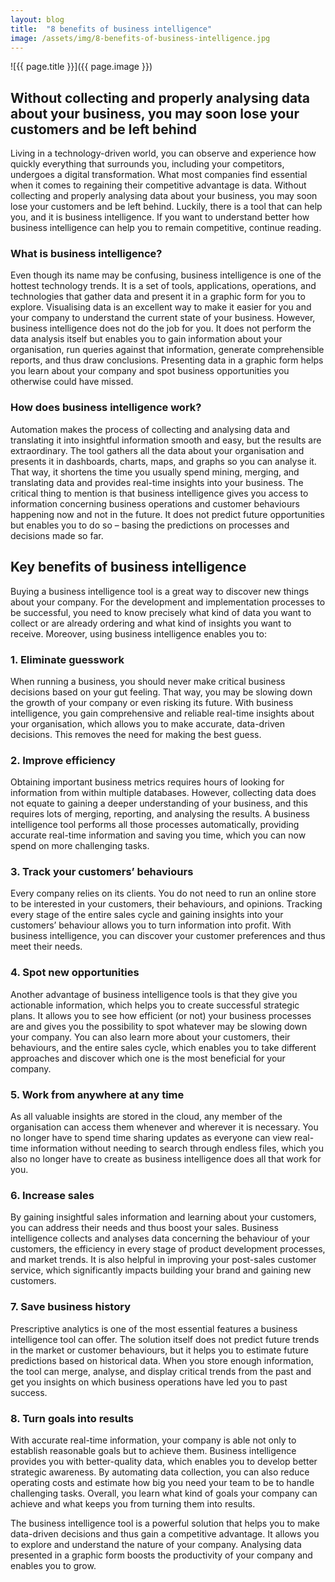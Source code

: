 ```yaml
---
layout: blog
title:  "8 benefits of business intelligence"
image: /assets/img/8-benefits-of-business-intelligence.jpg
---
```


![{{ page.title }}]({{ page.image }})

## Without collecting and properly analysing data about your business, you may soon lose your customers and be left behind
Living in a technology-driven world, you can observe and experience how quickly everything that surrounds you, including your competitors, undergoes a digital transformation. What most companies find essential when it comes to regaining their competitive advantage is data. Without collecting and properly analysing data about your business, you may soon lose your customers and be left behind. Luckily, there is a tool that can help you, and it is business intelligence. If you want to understand better how business intelligence can help you to remain competitive, continue reading.


### What is business intelligence?
Even though its name may be confusing, business intelligence is one of the hottest technology trends. It is a set of tools, applications, operations, and technologies that gather data and present it in a graphic form for you to explore. Visualising data is an excellent way to make it easier for you and your company to understand the current state of your business.
However, business intelligence does not do the job for you. It does not perform the data analysis itself but enables you to gain information about your organisation, run queries against that information, generate comprehensible reports, and thus draw conclusions. Presenting data in a graphic form helps you learn about your company and spot business opportunities you otherwise could have missed.


### How does business intelligence work?
Automation makes the process of collecting and analysing data and translating it into insightful information smooth and easy, but the results are extraordinary. The tool gathers all the data about your organisation and presents it in dashboards, charts, maps, and graphs so you can analyse it. That way, it shortens the time you usually spend mining, merging, and translating data and provides real-time insights into your business.
The critical thing to mention is that business intelligence gives you access to information concerning business operations and customer behaviours happening now and not in the future. It does not predict future opportunities but enables you to do so – basing the predictions on processes and decisions made so far.


## Key benefits of business intelligence
Buying a business intelligence tool is a great way to discover new things about your company. For the development and implementation processes to be successful, you need to know precisely what kind of data you want to collect or are already ordering and what kind of insights you want to receive. Moreover, using business intelligence enables you to:

### 1. Eliminate guesswork

When running a business, you should never make critical business decisions based on your gut feeling. That way, you may be slowing down the growth of your company or even risking its future. With business intelligence, you gain comprehensive and reliable real-time insights about your organisation, which allows you to make accurate, data-driven decisions. This removes the need for making the best guess.

### 2. Improve efficiency

Obtaining important business metrics requires hours of looking for information from within multiple databases. However, collecting data does not equate to gaining a deeper understanding of your business, and this requires lots of merging, reporting, and analysing the results. A business intelligence tool performs all those processes automatically, providing accurate real-time information and saving you time, which you can now spend on more challenging tasks.

### 3. Track your customers’ behaviours

Every company relies on its clients. You do not need to run an online store to be interested in your customers, their behaviours, and opinions. Tracking every stage of the entire sales cycle and gaining insights into your customers’ behaviour allows you to turn information into profit. With business intelligence, you can discover your customer preferences and thus meet their needs.

### 4. Spot new opportunities

Another advantage of business intelligence tools is that they give you actionable information, which helps you to create successful strategic plans. It allows you to see how efficient (or not) your business processes are and gives you the possibility to spot whatever may be slowing down your company. You can also learn more about your customers, their behaviours, and the entire sales cycle, which enables you to take different approaches and discover which one is the most beneficial for your company.

### 5. Work from anywhere at any time

As all valuable insights are stored in the cloud, any member of the organisation can access them whenever and wherever it is necessary. You no longer have to spend time sharing updates as everyone can view real-time information without needing to search through endless files, which you also no longer have to create as business intelligence does all that work for you.

### 6. Increase sales

By gaining insightful sales information and learning about your customers, you can address their needs and thus boost your sales. Business intelligence collects and analyses data concerning the behaviour of your customers, the efficiency in every stage of product development processes, and market trends. It is also helpful in improving your post-sales customer service, which significantly impacts building your brand and gaining new customers.

### 7. Save business history

Prescriptive analytics is one of the most essential features a business intelligence tool can offer. The solution itself does not predict future trends in the market or customer behaviours, but it helps you to estimate future predictions based on historical data. When you store enough information, the tool can merge, analyse, and display critical trends from the past and get you insights on which business operations have led you to past success.

### 8. Turn goals into results

With accurate real-time information, your company is able not only to establish reasonable goals but to achieve them. Business intelligence provides you with better-quality data, which enables you to develop better strategic awareness. By automating data collection, you can also reduce operating costs and estimate how big you need your team to be to handle challenging tasks. Overall, you learn what kind of goals your company can achieve and what keeps you from turning them into results.


The business intelligence tool is a powerful solution that helps you to make data-driven decisions and thus gain a competitive advantage. It allows you to explore and understand the nature of your company. Analysing data presented in a graphic form boosts the productivity of your company and enables you to grow.
